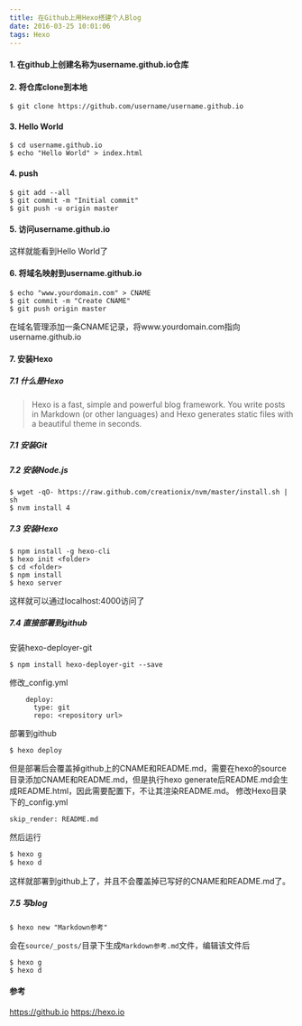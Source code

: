 ```yaml
---
title: 在Github上用Hexo搭建个人Blog
date: 2016-03-25 10:01:06
tags: Hexo
---
```


#### 1. 在github上创建名称为username.github.io仓库

#### 2. 将仓库clone到本地
```
$ git clone https://github.com/username/username.github.io
```

#### 3. Hello World
```
$ cd username.github.io
$ echo "Hello World" > index.html
```

#### 4. push
```
$ git add --all
$ git commit -m "Initial commit"
$ git push -u origin master
```

#### 5. 访问username.github.io
这样就能看到Hello World了

#### 6. 将域名映射到username.github.io
```
$ echo "www.yourdomain.com" > CNAME
$ git commit -m "Create CNAME"
$ git push origin master
```
在域名管理添加一条CNAME记录，将www.yourdomain.com指向username.github.io

#### 7. 安装Hexo
##### 7.1 什么是Hexo

> Hexo is a fast, simple and powerful blog framework. You write posts in Markdown (or other languages) and Hexo generates static files with a beautiful theme in seconds.

##### 7.1 安装Git
##### 7.2 安装Node.js
```
$ wget -qO- https://raw.github.com/creationix/nvm/master/install.sh | sh
$ nvm install 4
```
##### 7.3 安装Hexo
```
$ npm install -g hexo-cli
$ hexo init <folder>
$ cd <folder>
$ npm install
$ hexo server
```
这样就可以通过localhost:4000访问了


##### 7.4 直接部署到github
安装hexo-deployer-git
```
$ npm install hexo-deployer-git --save
```

修改_config.yml
```
    deploy:
      type: git
      repo: <repository url>
```

部署到github
```
$ hexo deploy
```

但是部署后会覆盖掉github上的CNAME和README.md，需要在hexo的source目录添加CNAME和README.md，但是执行hexo generate后README.md会生成README.html，因此需要配置下，不让其渲染README.md。
修改Hexo目录下的_config.yml
```
skip_render: README.md
```

然后运行
``` bash
$ hexo g
$ hexo d
```
这样就部署到github上了，并且不会覆盖掉已写好的CNAME和README.md了。

##### 7.5 写blog
```
$ hexo new "Markdown参考"
```
会在`source/_posts/`目录下生成`Markdown参考.md`文件，编辑该文件后
```
$ hexo g
$ hexo d
```

#### 参考
https://github.io
https://hexo.io